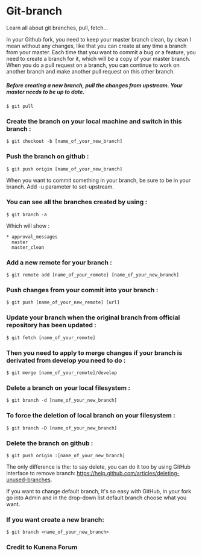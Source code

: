 # Git-branch
Learn all about git branches, pull, fetch...


In your Github fork, you need to keep your master branch clean, by clean I mean without any changes, like that you can create at any time a branch from your master. Each time that you want to commit a bug or a feature, you need to create a branch for it, which will be a copy of your master branch.
When you do a pull request on a branch, you can continue to work on another branch and make another pull request on this other branch.

##### Before creating a new branch, pull the changes from upstream. Your master needs to be up to date.

```$ git pull```
### Create the branch on your local machine and switch in this branch :

```$ git checkout -b [name_of_your_new_branch]```

### Push the branch on github :

```
$ git push origin [name_of_your_new_branch]
```
When you want to commit something in your branch, be sure to be in your branch. Add -u parameter to set-upstream.

### You can see all the branches created by using :

```
$ git branch -a
```

Which will show :

```
* approval_messages
  master
  master_clean
 ```
### Add a new remote for your branch :

```$ git remote add [name_of_your_remote] [name_of_your_new_branch]```

### Push changes from your commit into your branch :

```$ git push [name_of_your_new_remote] [url]```

### Update your branch when the original branch from official repository has been updated :

```
$ git fetch [name_of_your_remote]
```
### Then you need to apply to merge changes if your branch is derivated from develop you need to do :

```
$ git merge [name_of_your_remote]/develop
```
### Delete a branch on your local filesystem :

```
$ git branch -d [name_of_your_new_branch]
```
### To force the deletion of local branch on your filesystem :

```
$ git branch -D [name_of_your_new_branch]
```
### Delete the branch on github :

```
$ git push origin :[name_of_your_new_branch]
```
The only difference is the: to say delete, you can do it too by using GitHub interface to remove branch: https://help.github.com/articles/deleting-unused-branches.

If you want to change default branch, it's so easy with GitHub, in your fork go into Admin and in the drop-down list default branch choose what you want.

### If you want create a new branch:

```$ git branch <name_of_your_new_branch>```


### Credit to Kunena Forum
